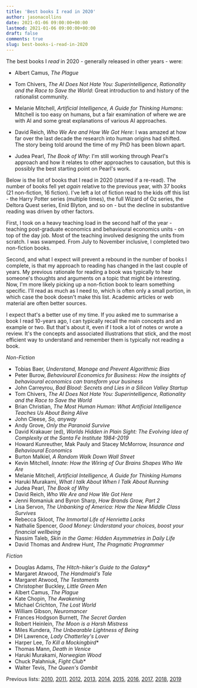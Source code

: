 ```yaml
---
title: 'Best books I read in 2020'
author: jasonacollins
date: 2021-01-06 09:00:00+00:00
lastmod: 2021-01-06 09:00:00+00:00
draft: false
comments: true
slug: best-books-i-read-in-2020
---
```

The best books I <em>read</em> in 2020 - generally released in other years - were:

- Albert Camus, _The Plague_

- Tom Chivers, _The AI Does Not Hate You: Superintelligence, Rationality and the Race to Save the World_: Great introduction to and history of the rationalist community.
  
- Melanie Mitchell, _Artificial Intelligence, A Guide for Thinking Humans_: Mitchell is too easy on humans, but a fair examination of where we are with AI and some great explanations of various AI approaches.

- David Reich, _Who We Are and How We Got Here_: I was amazed at how far over the last decade the research into human origins had shifted. The story being told around the time of my PhD has been blown apart.

- Judea Pearl, _The Book of Why_: I'm still working through Pearl's approach and how it relates to other approaches to causation, but this is possibly the best starting point on Pearl's work.

Below is the list of books that I read in 2020 (starred if a re-read). The number of books fell yet _again_ relative to the previous year, with 37 books (21 non-fiction, 16 fiction). I've left a lot of fiction read to the kids off this list - the Harry Potter series (multiple times), the full Wizard of Oz series, the Deltora Quest series, Enid Blyton, and so on - but the decline in substantive reading was driven by other factors.

First, I took on a heavy teaching load in the second half of the year - teaching post-graduate economics and behavioural economics units - on top of the day job. Most of the teaching involved designing the units from scratch. I was swamped. From July to November inclusive, I completed two non-fiction books.

Second, and what I expect will prevent a rebound in the number of books I complete, is that my approach to reading has changed in the last couple of years. My previous rationale for reading a book was typically to hear someone's thoughts and arguments on a topic that might be interesting. Now, I'm more likely picking up a non-fiction book to learn something specific. I'll read as much as I need to, which is often only a small portion, in which case the book doesn't make this list. Academic articles or web material are often better sources.

I expect that's a better use of my time. If you asked me to summarise a book I read 10-years ago, I can typically recall the main concepts and an example or two. But that's about it, even if I took a lot of notes or wrote a review.  It's the concepts and associated illustrations that stick, and the most efficient way to understand and remember them is typically not reading a book.

*Non-Fiction*

- Tobias Baer, _Understand, Manage and Prevent Algorithmic Bias_
- Peter Burow, _Behavioural Economics for Business: How the insights of behavioural economics can transform your business_
- John Carreyrou, _Bad Blood: Secrets and Lies in a Silicon Valley Startup_
- Tom Chivers, _The AI Does Not Hate You: Superintelligence, Rationality and the Race to Save the World_
- Brian Christian, _The Most Human Human: What Artificial Intelligence Teaches Us About Being Alive_
- John Cleese, _So, anyway_
- Andy Grove, _Only the Paranoid Survive_
- David Krakauer (ed), _Worlds Hidden in Plain Sight: The Evolving Idea of Complexity at the Santa Fe Institute 1984-2019_
- Howard Kunreuther, Mak Pauly and Stacey McMorrow, _Insurance and Behavioural Economics_
- Burton Malkiel, _A Random Walk Down Wall Street_
- Kevin Mitchell, _Innate: How the Wiring of Our Brains Shapes Who We Are_
- Melanie Mitchell, _Artificial Intelligence, A Guide for Thinking Humans_
- Haruki Murakami, _What I talk About When I Talk About Running_
- Judea Pearl, _The Book of Why_
- David Reich, _Who We Are and How We Got Here_
- Jenni Romaniuk and Byron Sharp, _How Brands Grow, Part 2_
- Lisa Servon, _The Unbanking of America: How the New Middle Class Survives_
- Rebecca Skloot, _The Immortal Life of Henrietta Lacks_
- Nathalie Spencer, _Good Money: Understand your choices, boost your financial wellbeing_
- Nassim Taleb, _Skin in the Game: Hidden Asymmetries in Daily Life_
- David Thomas and Andrew Hunt, _The Pragmatic Programmer_

*Fiction*

- Douglas Adams, _The Hitch-hiker's Guide to the Galaxy_*
- Margaret Atwood, _The Handmaid's Tale_
- Margaret Atwood, _The Testaments_
- Christopher Buckley, _Little Green Men_
- Albert Camus, _The Plague_
- Kate Chopin, _The Awakening_
- Michael Crichton, _The Lost World_
- William Gibson, _Neuromancer_
- Frances Hodgson Burnett, _The Secret Garden_
- Robert Heinlein, _The Moon is a Harsh Mistress_
- Miles Kundera, _The Unbearable Lightness of Being_
- DH Lawrence, _Lady Chatterley's Lover_
- Harper Lee, _To Kill a Mockingbird_*
- Thomas Mann, _Death in Venice_
- Haruki Murakami, _Norwegian Wood_
- Chuck Palahniuk, _Fight Club_*
- Walter Tevis, _The Queen's Gambit_

Previous lists: [2010](https://jasoncollins.blog/2010/12/31/top-10-books-in-2010/), [2011](https://jasoncollins.blog/2011/12/27/best-books-i-read-in-2011/), [2012](https://jasoncollins.blog/2012/12/28/the-best-books-i-read-in-2012/), [2013](https://jasoncollins.blog/2013/12/23/best-books-i-read-in-2013/), [2014](https://jasoncollins.blog/2014/12/30/best-books-i-read-in-2014/), [2015](https://jasoncollins.blog/2016/01/18/best-books-i-read-in-2015/), [2016](https://jasoncollins.blog/2017/01/17/best-books-i-read-in-2016/), [2017](https://jasoncollins.blog/2018/01/03/best-books-i-read-in-2017/), [2018](https://jasoncollins.blog/2019/01/03/books-i-read-in-2018/), [2019](https://jasoncollins.blog/2020/01/28/best-books-i-read-in-2019/)
